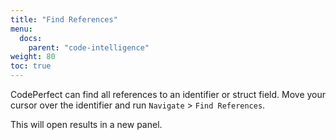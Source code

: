 ```yaml
---
title: "Find References"
menu:
  docs:
    parent: "code-intelligence"
weight: 80
toc: true
---
```


CodePerfect can find all references to an identifier or struct field. Move
your cursor over the identifier and run `Navigate` &gt; `Find References`.

This will open results in a new panel.
